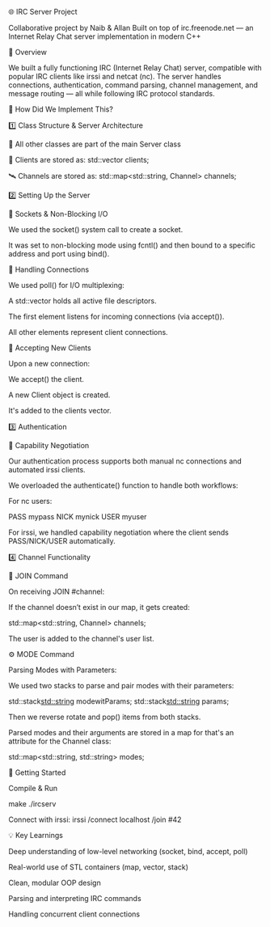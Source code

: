 🌐 IRC Server Project

Collaborative project by Naib & Allan
Built on top of irc.freenode.net — an Internet Relay Chat server implementation in modern C++

📖 Overview

We built a fully functioning IRC (Internet Relay Chat) server, compatible with popular IRC clients like irssi and netcat (nc). The server handles connections, authentication, command parsing, channel management, and message routing — all while following IRC protocol standards.

🔧 How Did We Implement This?

1️⃣ Class Structure & Server Architecture

🧩 All other classes are part of the main Server class

  👥 Clients are stored as:
     std::vector<Client> clients;
  
  🛰️ Channels are stored as:
    std::map<std::string, Channel> channels;

2️⃣ Setting Up the Server

🧱 Sockets & Non-Blocking I/O

We used the socket() system call to create a socket.

It was set to non-blocking mode using fcntl() and then bound to a specific address and port using bind().
  
🔁 Handling Connections

We used poll() for I/O multiplexing:

A std::vector<struct pollfd> holds all active file descriptors.

The first element listens for incoming connections (via accept()).

All other elements represent client connections.

🤝 Accepting New Clients

Upon a new connection:

We accept() the client.

A new Client object is created.

It's added to the clients vector.

3️⃣ Authentication

🔐 Capability Negotiation

Our authentication process supports both manual nc connections and automated irssi clients.

We overloaded the authenticate() function to handle both workflows:

For nc users:

PASS mypass
NICK mynick
USER myuser

For irssi, we handled capability negotiation where the client sends PASS/NICK/USER automatically.

4️⃣ Channel Functionality

🔗 JOIN Command

On receiving JOIN #channel:

If the channel doesn’t exist in our map, it gets created:

std::map<std::string, Channel> channels;

The user is added to the channel's user list.

⚙️ MODE Command

Parsing Modes with Parameters:

We used two stacks to parse and pair modes with their parameters:

std::stack<std::string> modewitParams;
std::stack<std::string> params;

Then we reverse rotate and pop() items from both stacks.

Parsed modes and their arguments are stored in a map for that's an attribute for the Channel class:

  std::map<std::string, std::string> modes;

🚀 Getting Started

Compile & Run

make
./ircserv <port> <password>

Connect with irssi:
irssi
/connect localhost <port> <password>
/join #42

💡 Key Learnings

Deep understanding of low-level networking (socket, bind, accept, poll)

Real-world use of STL containers (map, vector, stack)

Clean, modular OOP design

Parsing and interpreting IRC commands

Handling concurrent client connections
